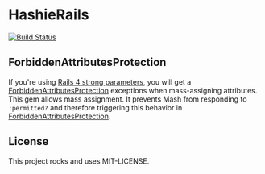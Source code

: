 # HashieRails

[![Build Status](https://secure.travis-ci.org/Maxim-Filimonov/hashie-forbidden_attributes.png)](http://travis-ci.org/Maxim-Filimonov/hashie-forbidden_attributes)

## ForbiddenAttributesProtection
If you're using [Rails 4 strong parameters](http://edgeguides.rubyonrails.org/action_controller_overview.html#strong-parameters), you will get a [ForbiddenAttributesProtection](https://github.com/rails/strong_parameters/blob/master/lib/active_model/forbidden_attributes_protection.rb) exceptions when mass-assigning attributes.
This gem allows mass assignment. It prevents Mash from responding to `:permitted?` and therefore triggering this behavior in [ForbiddenAttributesProtection](https://github.com/rails/strong_parameters/blob/master/lib/active_model/forbidden_attributes_protection.rb).

## License
This project rocks and uses MIT-LICENSE.
